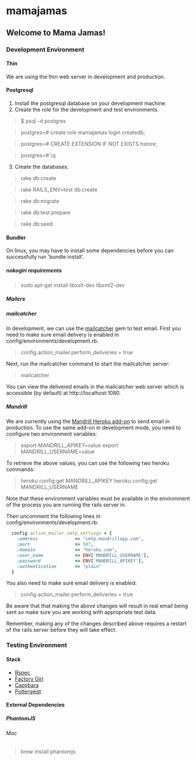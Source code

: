 # mamajamas

## Welcome to Mama Jamas!

### Development Environment

#### Thin

We are using the thin web server in development and production.

#### Postgresql

1. Install the postgresql database on your development machine.
2. Create the role for the development and test environments.

  > $ psql -d postgres

  > postgres=# create role mamajamas login createdb;

  > postgres=# CREATE EXTENSION IF NOT EXISTS hstore;

  > postgres=# \q

3. Create the databases.

  > rake db:create

  > rake RAILS_ENV=test db:create

  > rake db:migrate

  > rake db:test:prepare

  > rake db:seed

#### Bundler

On linux, you may have to install some dependencies before you can
successfully run 'bundle install'.

##### nokogiri requirements

  > sudo apt-get install libxslt-dev libxml2-dev

##### Mailers

##### mailcatcher

In development, we can use the [mailcatcher](http://mailcatcher.me/) gem
to test email. First you need to make sure email delivery is enabled in
config/environments/development.rb:

> config.action_mailer.perform_deliveries = true

Next, run the mailcatcher command to start the mailcatcher server:

> mailcatcher

You can view the delivered emails in the mailcatcher web server which is
accessible (by default) at http://localhost:1080.

##### Mandrill

We are currently using the [Mandrill Heroku
add-on](https://addons.heroku.com/mandrill) to send email in production.
To use the same add-on in development mode, you need to configure two
environment variables:

  > export MANDRILL_APIKEY=value
  > export MANDRILL_USERNAME=value

To retrieve the above values, you can use the following two heroku
commands:

  > heroku config:get MANDRILL_APIKEY
  > heroku config:get MANDRILL_USERNAME

Note that these environment variables must be available in the
environment of the process you are running the rails server in.

Then uncomment the following lines in
config/environments/development.rb:

```ruby
  config.action_mailer.smtp_settings = {
    :address              => "smtp.mandrillapp.com",
    :port                 => 587,
    :domain               => "heroku.com",
    :user_name            => ENV['MANDRILL_USERNAME'],
    :password             => ENV['MANDRILL_APIKEY'],
    :authentication       => "plain"
  }
```

You also need to make sure email delivery is enabled:

> config.action_mailer.perform_deliveries = true

Be aware that that making the above changes will result in real email
being sent so make sure you are working with appropriate test data.

Remember, making any of the changes described above requires a restart
of the rails server before they will take effect.

### Testing Environment

#### Stack

* [Rspec](https://github.com/rspec/rspec-rails)
* [Factory Girl](https://github.com/thoughtbot/factory_girl)
* [Capybara](https://github.com/jnicklas/capybara)
* [Poltergeist](https://github.com/jonleighton/poltergeist)

#### External Dependencies

##### PhantomJS

###### Mac

> brew install phantomjs
